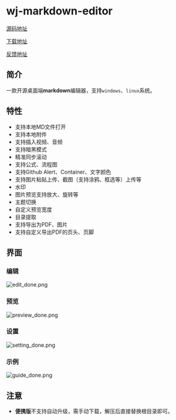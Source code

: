 # wj-markdown-editor

[源码地址](https://github.com/nlbwqmz/wj-markdown-editor)

[下载地址](https://github.com/nlbwqmz/wj-markdown-editor/releases)

[反馈地址](https://github.com/nlbwqmz/wj-markdown-editor/issues)

## 简介

一款开源桌面端**markdown**编辑器，支持`windows`、`linux`系统。

## 特性

- 支持本地MD文件打开
- 支持本地附件
- 支持插入视频、音频
- 支持暗黑模式
- 精准同步滚动
- 支持公式、流程图
- 支持Github Alert、Container、文字颜色
- 支持图片粘贴上传、截图（支持涂鸦、框选等）上传等
- 水印
- 图片预览支持放大、旋转等
- 主题切换
- 自定义预览宽度
- 目录提取
- 支持导出为PDF、图片
- 支持自定义导出PDF的页头、页脚

## 界面

### 编辑

![edit_done.png](<https://cdn.jsdelivr.net/gh/nlbwqmz/static-resource@main/image/edit_done_dKVmHx.png>)

### 预览

![preview_done.png](<https://cdn.jsdelivr.net/gh/nlbwqmz/static-resource@main/image/preview_done_Lu_VHD.png>)

### 设置

![setting_done.png](<https://cdn.jsdelivr.net/gh/nlbwqmz/static-resource@main/image/setting_done_mk6OCb.png>)

### 示例

![guide_done.png](<https://cdn.jsdelivr.net/gh/nlbwqmz/static-resource@main/image/guide_done_rhttdX.png>)

## 注意
- **便携版**不支持自动升级，需手动下载，解压后直接替换根目录即可。
